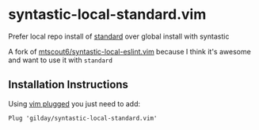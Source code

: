 # syntastic-local-standard.vim

Prefer local repo install of [standard](http://standardjs.com) over global
install with syntastic

A fork of
[mtscout6/syntastic-local-eslint.vim](https://github.com/mtscout6/syntastic-local-eslint.vim)
because I think it's awesome and want to use it with `standard`

Installation Instructions
-------------------------

Using [vim plugged](https://github.com/junegunn/vim-plug) you just need to add:

```
Plug 'gilday/syntastic-local-standard.vim'
```
